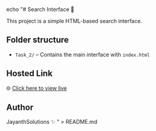 echo "# Search Interface 🚀

This project is a simple HTML-based search interface.

## Folder structure
- `Task_2/` – Contains the main interface with `index.html`

## Hosted Link
🌐 [Click here to view live](https://jayanthsolutions.github.io/Search_Interface/Task_2/)

## Author
JayanthSolutions ✨
" > README.md

